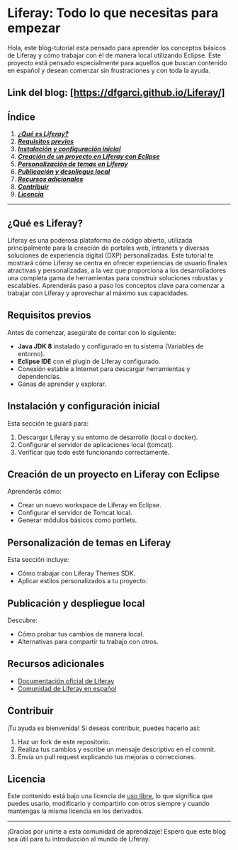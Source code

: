 # Liferay: Todo lo que necesitas para empezar

Hola, este blog-tutorial esta pensado para aprender los conceptos básicos de Liferay y cómo trabajar con él de manera local utilizando Eclipse. Este proyecto está pensado especialmente para aquellos que buscan contenido en español y desean comenzar sin frustraciones y con toda la ayuda.

Link del blog: [https://dfgarci.github.io/Liferay/]
---

## Índice

1. ___[¿Qué es Liferay?](#qué-es-liferay)___
2. ___[Requisitos previos](#requisitos-previos)___
3. ___[Instalación y configuración inicial](#instalación-y-configuración-inicial)___
4. ___[Creación de un proyecto en Liferay con Eclipse](#creación-de-un-proyecto-en-liferay-con-eclipse)___
5. ___[Personalización de temas en Liferay](#personalización-de-temas-en-liferay)___
6. ___[Publicación y despliegue local](#publicación-y-despliegue-local)___
7. ___[Recursos adicionales](#recursos-adicionales)___
8. ___[Contribuir](#contribuir)___
9. ___[Licencia](#licencia)___

---

## ¿Qué es Liferay?

Liferay es una poderosa plataforma de código abierto, utilizada principalmente para la creación de portales web, intranets y diversas soluciones de experiencia digital (DXP) personalizadas. Este tutorial te mostrará cómo Liferay se centra en ofrecer experiencias de usuario finales atractivas y personalizadas, a la vez que proporciona a los desarrolladores una completa gama de herramientas para construir soluciones robustas y escalables. Aprenderás paso a paso los conceptos clave para comenzar a trabajar con Liferay y aprovechar al máximo sus capacidades.


## Requisitos previos
Antes de comenzar, asegúrate de contar con lo siguiente:
- **Java JDK 8** instalado y configurado en tu sistema (Variables de entorno).
- **Eclipse IDE** con el plugin de Liferay configurado.
- Conexión estable a Internet para descargar herramientas y dependencias.
- Ganas de aprender y explorar.

## Instalación y configuración inicial
Esta sección te guiará para:
1. Descargar Liferay y su entorno de desarrollo (local o docker).
2. Configurar el servidor de aplicaciones local (tomcat).
3. Verificar que todo esté funcionando correctamente.

## Creación de un proyecto en Liferay con Eclipse
Aprenderás cómo:
- Crear un nuevo workspace de Liferay en Eclipse.
- Configurar el servidor de Tomcat local.
- Generar módulos básicos como portlets.

## Personalización de temas en Liferay
Esta sección incluye:
- Cómo trabajar con Liferay Themes SDK.
- Aplicar estilos personalizados a tu proyecto.

## Publicación y despliegue local
Descubre:
- Cómo probar tus cambios de manera local.
- Alternativas para compartir tu trabajo con otros.

## Recursos adicionales
- [Documentación oficial de Liferay](https://learn.liferay.com)
- [Comunidad de Liferay en español](https://liferay.dev)

## Contribuir
¡Tu ayuda es bienvenida! Si deseas contribuir, puedes hacerlo así:
1. Haz un fork de este repositorio.
2. Realiza tus cambios y escribe un mensaje descriptivo en el commit.
3. Envía un pull request explicando tus mejoras o correcciones.

## Licencia
Este contenido está bajo una licencia de [uso libre](LICENSE), lo que significa que puedes usarlo, modificarlo y compartirlo con otros siempre y cuando mantengas la misma licencia en los derivados.

---

¡Gracias por unirte a esta comunidad de aprendizaje! Espero que este blog sea útil para tu introducción al mundo de Liferay.
